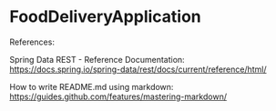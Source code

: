 # FoodDeliveryApplication

References:

Spring Data REST - Reference Documentation:
https://docs.spring.io/spring-data/rest/docs/current/reference/html/

How to write README.md using markdown:
https://guides.github.com/features/mastering-markdown/

